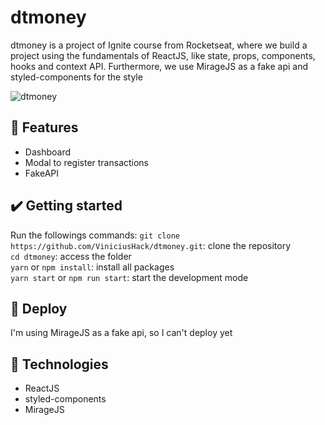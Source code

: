 # dtmoney

dtmoney is a project of Ignite course from Rocketseat, where we build a project using the fundamentals of ReactJS, like state, props, components, hooks and context API. Furthermore, we use MirageJS as a fake api and styled-components for the style


![dtmoney](https://user-images.githubusercontent.com/60555584/155868162-ed68f851-e347-461e-999b-d6bc38133807.gif)


## 🔨 Features
- Dashboard
- Modal to register transactions
- FakeAPI


## ✔️ Getting started
Run the followings commands: 
`git clone https://github.com/ViniciusHack/dtmoney.git`: clone the repository <br>
`cd dtmoney`: access the folder <br>
`yarn` or `npm install`: install all packages <br>
`yarn start` or `npm run start`: start the development mode


## 🚀 Deploy
I'm using MirageJS as a fake api, so I can't deploy yet


## 🔧 Technologies
- ReactJS
- styled-components
- MirageJS
